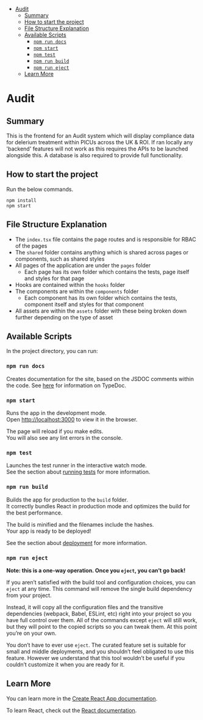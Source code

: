 - [Audit](#audit)
  - [Summary](#summary)
  - [How to start the project](#how-to-start-the-project)
  - [File Structure Explanation](#file-structure-explanation)
  - [Available Scripts](#available-scripts)
    - [```npm run docs```](#npm-run-docs)
    - [```npm start```](#npm-start)
    - [```npm test```](#npm-test)
    - [```npm run build```](#npm-run-build)
    - [```npm run eject```](#npm-run-eject)
  - [Learn More](#learn-more)

# Audit

## Summary

This is the frontend for an Audit system which will display compliance data for delerium treatment within PICUs across the UK & ROI. If ran locally any 'backend' features will not work as this requires the APIs to be launched alongside this. A database is also required to provide full functionality.

## How to start the project

Run the below commands.

```console
npm install
npm start
```

## File Structure Explanation

- The ```index.tsx``` file contains the page routes and is responsible for RBAC of the pages
- The ```shared``` folder contains anything which is shared across pages or components, such as shared styles
- All pages of the application are under the ```pages``` folder
  - Each page has its own folder which contains the tests, page itself and styles for that page
- Hooks are contained within the ```hooks``` folder
- The components are within the ```components``` folder
  - Each component has its own folder which contains the tests, component itself and styles for that component
- All assets are within the ```assets``` folder with these being broken down further depending on the type of asset

## Available Scripts

In the project directory, you can run:

### ```npm run docs```

Creates documentation for the site, based on the JSDOC comments within the code. See [here](https://typedoc.org/guides/overview/) for information on TypeDoc.

### ```npm start```

Runs the app in the development mode.\
Open [http://localhost:3000](http://localhost:3000) to view it in the browser.

The page will reload if you make edits.\
You will also see any lint errors in the console.

### ```npm test```

Launches the test runner in the interactive watch mode.\
See the section about [running tests](https://facebook.github.io/create-react-app/docs/running-tests) for more information.

### ```npm run build```

Builds the app for production to the `build` folder.\
It correctly bundles React in production mode and optimizes the build for the best performance.

The build is minified and the filenames include the hashes.\
Your app is ready to be deployed!

See the section about [deployment](https://facebook.github.io/create-react-app/docs/deployment) for more information.

### ```npm run eject```

**Note: this is a one-way operation. Once you ```eject```, you can’t go back!**

If you aren’t satisfied with the build tool and configuration choices, you can ```eject``` at any time. This command will remove the single build dependency from your project.

Instead, it will copy all the configuration files and the transitive dependencies (webpack, Babel, ESLint, etc) right into your project so you have full control over them. All of the commands except `eject` will still work, but they will point to the copied scripts so you can tweak them. At this point you’re on your own.

You don’t have to ever use ```eject```. The curated feature set is suitable for small and middle deployments, and you shouldn’t feel obligated to use this feature. However we understand that this tool wouldn’t be useful if you couldn’t customize it when you are ready for it.

## Learn More

You can learn more in the [Create React App documentation](https://facebook.github.io/create-react-app/docs/getting-started).

To learn React, check out the [React documentation](https://reactjs.org/).
